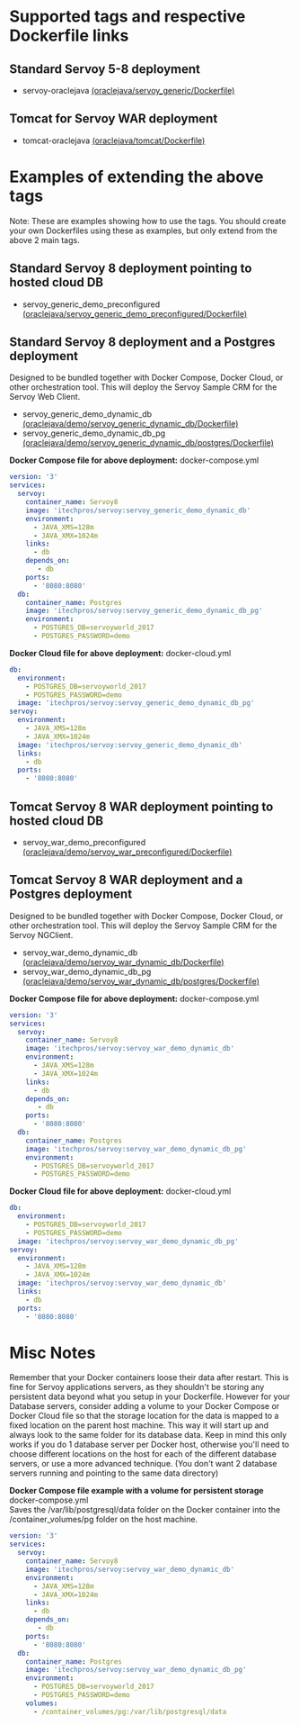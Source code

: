 Supported tags and respective Dockerfile links
===============================================
## Standard Servoy 5-8 deployment
* servoy-oraclejava  [(oraclejava/servoy_generic/Dockerfile) ](https://github.com/goldcougar/servoy-docker/blob/oraclejava/servoy_generic/Dockerfile)

## Tomcat for Servoy WAR deployment
* tomcat-oraclejava  [(oraclejava/tomcat/Dockerfile) ](https://github.com/goldcougar/servoy-docker/blob/oraclejava/tomcat/Dockerfile)  

 

Examples of extending the above tags
===============================================
Note: These are examples showing how to use the tags.  You should create your own Dockerfiles using these as examples, but only extend from the above 2 main tags.

## Standard Servoy 8 deployment pointing to hosted cloud DB
* servoy_generic_demo_preconfigured  [(oraclejava/servoy_generic_demo_preconfigured/Dockerfile) ](https://github.com/goldcougar/servoy-docker/blob/oraclejava/servoy_generic_demo_preconfigured/Dockerfile)

## Standard Servoy 8 deployment and a Postgres deployment
Designed to be bundled together with Docker Compose, Docker Cloud, or other orchestration tool.
This will deploy the Servoy Sample CRM for the Servoy Web Client.
* servoy_generic_demo_dynamic_db  [(oraclejava/demo/servoy_generic_dynamic_db/Dockerfile) ](https://github.com/goldcougar/servoy-docker/blob/oraclejava/demo/servoy_generic_dynamic_db/Dockerfile)
* servoy_generic_demo_dynamic_db_pg  [(oraclejava/demo/servoy_generic_dynamic_db/postgres/Dockerfile) ](https://github.com/goldcougar/servoy-docker/blob/oraclejava/demo/servoy_generic_dynamic_db/postgres/Dockerfile)

**Docker Compose file for above deployment:**
docker-compose.yml
```YAML
version: '3'
services:
  servoy:
    container_name: Servoy8
    image: 'itechpros/servoy:servoy_generic_demo_dynamic_db'
    environment:
      - JAVA_XMS=128m
      - JAVA_XMX=1024m
    links:
      - db
    depends_on:
       - db
    ports:
      - '8080:8080'
  db:
    container_name: Postgres
    image: 'itechpros/servoy:servoy_generic_demo_dynamic_db_pg'
    environment:
      - POSTGRES_DB=servoyworld_2017
      - POSTGRES_PASSWORD=demo
```  
  
**Docker Cloud file for above deployment:**
docker-cloud.yml
```YAML
db:
  environment:
    - POSTGRES_DB=servoyworld_2017
    - POSTGRES_PASSWORD=demo
  image: 'itechpros/servoy:servoy_generic_demo_dynamic_db_pg'
servoy:
  environment:
    - JAVA_XMS=128m
    - JAVA_XMX=1024m
  image: 'itechpros/servoy:servoy_generic_demo_dynamic_db'
  links:
    - db
  ports:
    - '8080:8080'
```
 

## Tomcat Servoy 8 WAR deployment pointing to hosted cloud DB
* servoy_war_demo_preconfigured  [(oraclejava/demo/servoy_war_preconfigured/Dockerfile) ](https://github.com/goldcougar/servoy-docker/blob/oraclejava/demo/servoy_war_preconfigured/Dockerfile)

## Tomcat Servoy 8 WAR deployment and a Postgres deployment
Designed to be bundled together with Docker Compose, Docker Cloud, or other orchestration tool.
This will deploy the Servoy Sample CRM for the Servoy NGClient.
* servoy_war_demo_dynamic_db  [(oraclejava/demo/servoy_war_dynamic_db/Dockerfile) ](https://github.com/goldcougar/servoy-docker/blob/oraclejava/demo/servoy_war_dynamic_db/Dockerfile)
* servoy_war_demo_dynamic_db_pg  [(oraclejava/demo/servoy_war_dynamic_db/postgres/Dockerfile) ](https://github.com/goldcougar/servoy-docker/blob/oraclejava/demo/servoy_war_dynamic_db/postgres/Dockerfile)


**Docker Compose file for above deployment:**
docker-compose.yml
```YAML
version: '3'
services:
  servoy:
    container_name: Servoy8
    image: 'itechpros/servoy:servoy_war_demo_dynamic_db'
    environment:
      - JAVA_XMS=128m
      - JAVA_XMX=1024m
    links:
      - db
    depends_on:
       - db
    ports:
      - '8080:8080'
  db:
    container_name: Postgres
    image: 'itechpros/servoy:servoy_war_demo_dynamic_db_pg'
    environment:
      - POSTGRES_DB=servoyworld_2017
      - POSTGRES_PASSWORD=demo
```  
 
  
**Docker Cloud file for above deployment:**
docker-cloud.yml
```YAML
db:
  environment:
    - POSTGRES_DB=servoyworld_2017
    - POSTGRES_PASSWORD=demo
  image: 'itechpros/servoy:servoy_war_demo_dynamic_db_pg'
servoy:
  environment:
    - JAVA_XMS=128m
    - JAVA_XMX=1024m
  image: 'itechpros/servoy:servoy_war_demo_dynamic_db'
  links:
    - db
  ports:
    - '8080:8080'
```
 
Misc Notes
===============================================
Remember that your Docker containers loose their data after restart.  This is fine for Servoy applications servers, as they shouldn't be storing any persistent data beyond what you setup in your Dockerfile.  However for your Database servers, consider adding a volume to your Docker Compose or Docker Cloud file so that the storage location for the data is mapped to a fixed location on the parent host machine.  This way it will start up and always look to the same folder for its database data.  Keep in mind this only works if you do 1 database server per Docker host, otherwise you'll need to choose different locations on the host for each of the different database servers, or use a more advanced technique.  (You don't want 2 database servers running and pointing to the same data directory)
  
**Docker Compose file example with a volume for persistent storage**  
docker-compose.yml  
Saves the /var/lib/postgresql/data folder on the Docker container into the /container_volumes/pg folder on the host machine. 
```YAML
version: '3'
services:
  servoy:
    container_name: Servoy8
    image: 'itechpros/servoy:servoy_war_demo_dynamic_db'
    environment:
      - JAVA_XMS=128m
      - JAVA_XMX=1024m
    links:
      - db
    depends_on:
       - db
    ports:
      - '8080:8080'
  db:
    container_name: Postgres
    image: 'itechpros/servoy:servoy_war_demo_dynamic_db_pg'
    environment:
      - POSTGRES_DB=servoyworld_2017
      - POSTGRES_PASSWORD=demo
    volumes:
      - /container_volumes/pg:/var/lib/postgresql/data
```  
